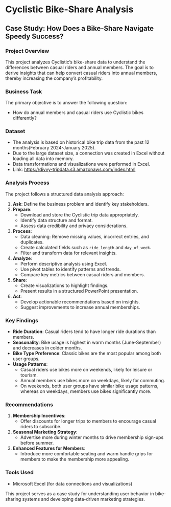 # Cyclistic Bike-Share Analysis

## Case Study: How Does a Bike-Share Navigate Speedy Success?

### Project Overview

This project analyzes Cyclistic’s bike-share data to understand the differences between casual riders and annual members. The goal is to derive insights that can help convert casual riders into annual members, thereby increasing the company’s profitability.

### Business Task

The primary objective is to answer the following question:

- How do annual members and casual riders use Cyclistic bikes differently?

### Dataset

- The analysis is based on historical bike trip data from the past 12 months(February 2024-January 2025).
- Due to the large dataset size, a connection was created in Excel without loading all data into memory.
- Data transformations and visualizations were performed in Excel.
- Link: https://divvy-tripdata.s3.amazonaws.com/index.html

### Analysis Process

The project follows a structured data analysis approach:

1. **Ask**: Define the business problem and identify key stakeholders.
2. **Prepare**:
   - Download and store the Cyclistic trip data appropriately.
   - Identify data structure and format.
   - Assess data credibility and privacy considerations.
3. **Process**:
   - Data cleaning: Remove missing values, incorrect entries, and duplicates.
   - Create calculated fields such as `ride_length` and `day_of_week`.
   - Filter and transform data for relevant insights.
4. **Analyze**:
   - Perform descriptive analysis using Excel.
   - Use pivot tables to identify patterns and trends.
   - Compare key metrics between casual riders and members.
5. **Share**:
   - Create visualizations to highlight findings.
   - Present results in a structured PowerPoint presentation.
6. **Act**:
   - Develop actionable recommendations based on insights.
   - Suggest improvements to increase annual memberships.

### Key Findings

- **Ride Duration**: Casual riders tend to have longer ride durations than members.
- **Seasonality**: Bike usage is highest in warm months (June-September) and decreases in colder months.
- **Bike Type Preference**: Classic bikes are the most popular among both user groups.
- **Usage Patterns**:
  - Casual riders use bikes more on weekends, likely for leisure or tourism.
  - Annual members use bikes more on weekdays, likely for commuting.
  - On weekends, both user groups have similar bike usage patterns, whereas on weekdays, members use bikes significantly more.

### Recommendations

1. **Membership Incentives**:
   - Offer discounts for longer trips to members to encourage casual riders to subscribe.
2. **Seasonal Marketing Strategy**:
   - Advertise more during winter months to drive membership sign-ups before summer.
3. **Enhanced Features for Members**:
   - Introduce more comfortable seating and warm handle grips for members to make the membership more appealing.


### Tools Used

- Microsoft Excel (for data connections and visualizations)

This project serves as a case study for understanding user behavior in bike-sharing systems and developing data-driven marketing strategies.


